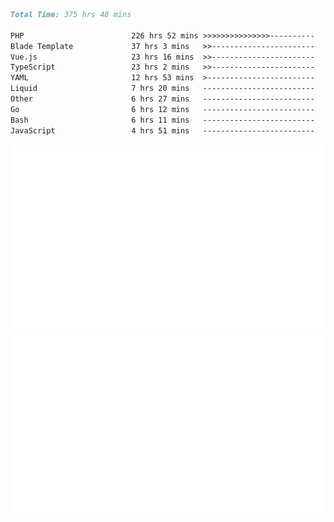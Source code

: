 <!--START_SECTION:waka-->

```markdown
Total Time: 375 hrs 48 mins

PHP                        226 hrs 52 mins >>>>>>>>>>>>>>>----------   59.35 %
Blade Template             37 hrs 3 mins   >>-----------------------   09.69 %
Vue.js                     23 hrs 16 mins  >>-----------------------   06.09 %
TypeScript                 23 hrs 2 mins   >>-----------------------   06.03 %
YAML                       12 hrs 53 mins  >------------------------   03.37 %
Liquid                     7 hrs 20 mins   -------------------------   01.92 %
Other                      6 hrs 27 mins   -------------------------   01.69 %
Go                         6 hrs 12 mins   -------------------------   01.62 %
Bash                       6 hrs 11 mins   -------------------------   01.62 %
JavaScript                 4 hrs 51 mins   -------------------------   01.27 %
```

<!--END_SECTION:waka-->
<p align="center">
    <img src="https://raw.githubusercontent.com/rjp2525/rjp2525/output/generated/overview.svg">
    <img src="https://raw.githubusercontent.com/rjp2525/rjp2525/output/generated/languages.svg">
</p>
